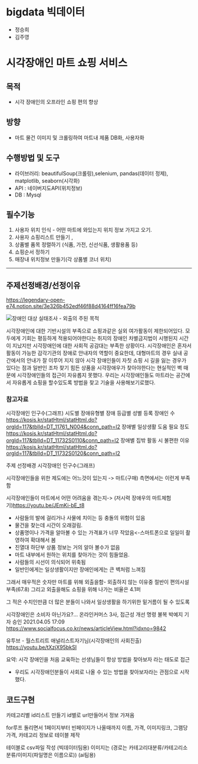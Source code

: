 # bigdata 빅데이터 
* 정승희
* 김주영

# 시각장애인 마트 쇼핑 서비스

## 목적

* 시각 장애인의 오프라인 쇼핑 편의 향상

## 방향

* 마트 물건 이미지 및 크롤링하여 마트내 제품 DB화, 사용자화

## 수행방법 및 도구

* 라이브러리: beautifulSoup(크롤링),selenium, pandas(데이터 정제), matplotlib, seaborn(시각화)
* API : 네이버지도API(위치정보)
* DB : Mysql

## 필수기능
1. 사용자 위치 인식 - 어떤 마트에 와있는지 위치 정보 가지고 오기.
2. 사용자  쇼핑리스트 만들기 ,
3. 상품별 품목 정렬하기 (식품, 가전, 신선식품, 생활용품 등)
4. 쇼핑순서 정하기
5. 매장내 위치정보 만들기(각 상품별 코너 위치)

---
## 주제선정배경/선정이유
https://legendary-open-e74.notion.site/3e326b452edf46f88d4164ff16fea79b

![장애인 대상 실태조사 - 외출의 주된 목적](https://s3-us-west-2.amazonaws.com/secure.notion-static.com/95997677-b8d3-4b44-aabd-2f6e3cf034ff/Untitled.png)

 시각장애인에 대한 기반시설의 부족으로 쇼핑과같은 실외 여가활동이 제한되어있다. 
 모두에게 기회는 평등하게 적용되어야한다는 취지의 장애인 차별금지법이 시행된지 시간이 지났지만 시각장애인에 대한 사회적 공감대는 부족한 상황이다. 
 시각장애인은 혼자서 활동이 가능한 감각기관의 장애로 안내자의 역할이 중요한데, 
 대형마트의 경우 실내 공간에서의 안내가 잘 이루어 지지 않아 시각 장애인들이 자칫 쇼핑 시 길을 잃는 경우가 있다는 점과 
 일반인 조차 찾기 힘든 상품을 시각장애우가 찾아야한다는 현실적인 벽 때문에 시각장애인들의 접근이 자유롭지 못했다.
 우리는 시각장애인들도 마트라는 공간에서 자유롭게 쇼핑을 할수있도록 방법을 찾고 기술을 사용해보기로했다.

### 참고자료
시각장애인 인구수(그래프)
시도별 장애유형별 장애 등급별 성별 등록 장애인 수
https://kosis.kr/statHtml/statHtml.do?orgId=117&tblId=DT_11761_N004&conn_path=I2
장애별 일상생활 도움 필요 정도
https://kosis.kr/statHtml/statHtml.do?orgId=117&tblId=DT_11732S0110&conn_path=I2
장애별 집밖 활동 시 불편한 이유
https://kosis.kr/statHtml/statHtml.do?orgId=117&tblId=DT_11732S0120&conn_path=I2

주제 선정배경
시각장애인 인구수(그래프)

시각장애인들을 위한 제도에는 어느것이 있는지 ->
마트(구매) 측면에서는 이런게 부족함

시각장애인들이 마트에서 어떤 어려움을 겪는지-> 
(저시력 장애우의 마트체험기)https://youtu.be/JEmKi-bE_t8
- 사람들의 발에 걸리거나 사물에 치이는 등 충돌의 위험이 있음
- 물건을 찾는데 시간이 오래걸림.
- 상품명이나 가격을 알아볼 수 있는 가격표가 너무 작았음<-스마트폰으로 일일이 촬영하여 확대해서 봄
- 진열대 하단부 상품 정보는 거의 알아 볼수가 없음
- 마트 내부에서 원하는 위치를 찾아가는 것이 힘들었음.
- 사람들의 시선이 의식되어 위축됨
- 일반인에게는 일상생활이지만 장애인에게는 큰 벽처럼 느껴짐

그래서 매우적은 숫자만 마트를 위해 외출을함- 외출하지 않는 이유중 절반이 편의시설 부족(67.8)
그리고 외출을해도 쇼핑을 위해 나가는 비율은 4.1퍼

그 적은 수치인만큼 더 많은 분들이 나와서 일상생활을 하기위한 밑거름이 될 수 있도록

시각장애인은 소비자 아닌가요?… 온라인커머스 3사, 접근성 개선 명령 불복
 박예지 기자 승인 2021.04.05 17:09
https://www.socialfocus.co.kr/news/articleView.html?idxno=9842

유투브 - 월스트리트 애널리스트자기님(시각장애인의 사회진출) https://youtu.be/tXzjX95bkSI

요약: 시각 장애인을 처음 교육하는 선생님들이 항상 방법을 찾아보자 라는 태도로 접근 
- 우리도 시각장애인분들이 사회로 나올 수 있는 방법을 찾아보자라는 관점으로 시작했다. 

## 코드구현
카테고리별 id리스트 만들기
id별로 url만들어서 정보 가져옴

for루프 돌리면서 1페이지부터 빈페이지가 나올때까지 이름, 가격, 이미지링크,
그램당가격, 카테고리 정보로 테이블 제작

테이블로 csv파일 작성 (빅데이터팀용)
이미지는 (경로는 카테고리대분류/카테고리소분류/이미지(파일명은 이름으로)) (ai팀용)
